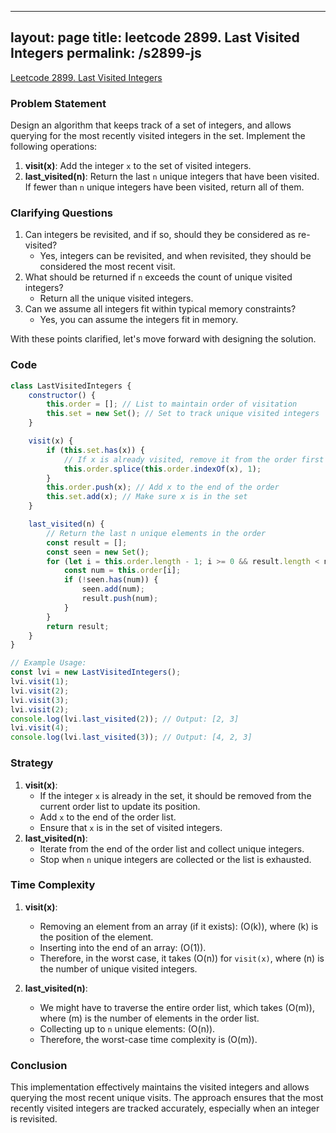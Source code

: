 
---
layout: page
title: leetcode 2899. Last Visited Integers
permalink: /s2899-js
---
[Leetcode 2899. Last Visited Integers](https://algoadvance.github.io/algoadvance/l2899)
### Problem Statement

Design an algorithm that keeps track of a set of integers, and allows querying for the most recently visited integers in the set. Implement the following operations:

1. **visit(x)**: Add the integer `x` to the set of visited integers.
2. **last_visited(n)**: Return the last `n` unique integers that have been visited. If fewer than `n` unique integers have been visited, return all of them.

### Clarifying Questions
1. Can integers be revisited, and if so, should they be considered as re-visited?
   - Yes, integers can be revisited, and when revisited, they should be considered the most recent visit.
2. What should be returned if `n` exceeds the count of unique visited integers?
   - Return all the unique visited integers.
3. Can we assume all integers fit within typical memory constraints?
   - Yes, you can assume the integers fit in memory.

With these points clarified, let's move forward with designing the solution.

### Code

```javascript
class LastVisitedIntegers {
    constructor() {
        this.order = []; // List to maintain order of visitation
        this.set = new Set(); // Set to track unique visited integers
    }

    visit(x) {
        if (this.set.has(x)) {
            // If x is already visited, remove it from the order first
            this.order.splice(this.order.indexOf(x), 1);
        }
        this.order.push(x); // Add x to the end of the order
        this.set.add(x); // Make sure x is in the set
    }

    last_visited(n) {
        // Return the last n unique elements in the order
        const result = [];
        const seen = new Set();
        for (let i = this.order.length - 1; i >= 0 && result.length < n; i--) {
            const num = this.order[i];
            if (!seen.has(num)) {
                seen.add(num);
                result.push(num);
            }
        }
        return result;
    }
}

// Example Usage:
const lvi = new LastVisitedIntegers();
lvi.visit(1);
lvi.visit(2);
lvi.visit(3);
lvi.visit(2);
console.log(lvi.last_visited(2)); // Output: [2, 3]
lvi.visit(4);
console.log(lvi.last_visited(3)); // Output: [4, 2, 3]
```

### Strategy
1. **visit(x)**:
   - If the integer `x` is already in the set, it should be removed from the current order list to update its position.
   - Add `x` to the end of the order list.
   - Ensure that `x` is in the set of visited integers.
2. **last_visited(n)**:
   - Iterate from the end of the order list and collect unique integers.
   - Stop when `n` unique integers are collected or the list is exhausted.

### Time Complexity
1. **visit(x)**:
   - Removing an element from an array (if it exists): \(O(k)\), where \(k\) is the position of the element.
   - Inserting into the end of an array: \(O(1)\).
   - Therefore, in the worst case, it takes \(O(n)\) for `visit(x)`, where \(n\) is the number of unique visited integers.

2. **last_visited(n)**:
   - We might have to traverse the entire order list, which takes \(O(m)\), where \(m\) is the number of elements in the order list.
   - Collecting up to `n` unique elements: \(O(n)\).
   - Therefore, the worst-case time complexity is \(O(m)\).

### Conclusion
This implementation effectively maintains the visited integers and allows querying the most recent unique visits. The approach ensures that the most recently visited integers are tracked accurately, especially when an integer is revisited.